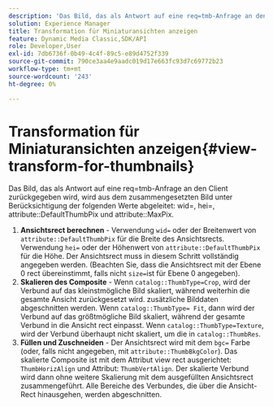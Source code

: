 ```yaml
---
description: 'Das Bild, das als Antwort auf eine req=tmb-Anfrage an den Client zurückgegeben wird, wird aus dem zusammengesetzten Bild abgeleitet, indem die folgenden Werte berücksichtigt werden: wid=, hei=, attribute DefaultThumbPix und attribute MaxPix.'
solution: Experience Manager
title: Transformation für Miniaturansichten anzeigen
feature: Dynamic Media Classic,SDK/API
role: Developer,User
exl-id: 7db6736f-0b49-4c4f-89c5-e89d4752f339
source-git-commit: 790ce3aa4e9aadc019d17e663fc93d7c69772b23
workflow-type: tm+mt
source-wordcount: '243'
ht-degree: 0%

---
```


# Transformation für Miniaturansichten anzeigen{#view-transform-for-thumbnails}

Das Bild, das als Antwort auf eine req=tmb-Anfrage an den Client zurückgegeben wird, wird aus dem zusammengesetzten Bild unter Berücksichtigung der folgenden Werte abgeleitet: wid=, hei=, attribute::DefaultThumbPix und attribute::MaxPix.

1. **Ansichtsrect berechnen** - Verwendung `wid=` oder der Breitenwert von `attribute::DefaultThumbPix` für die Breite des Ansichtsrects. Verwendung `hei=` oder der Höhenwert von `attribute::DefaultThumbPix` für die Höhe. Der Ansichtsrect muss in diesem Schritt vollständig angegeben werden. (Beachten Sie, dass die Ansichtsrect mit der Ebene 0 rect übereinstimmt, falls nicht `size=`ist für Ebene 0 angegeben).
1. **Skalieren des Composite** - Wenn `catalog::ThumbType=Crop`, wird der Verbund auf das kleinstmögliche Bild skaliert, während weiterhin die gesamte Ansicht zurückgesetzt wird. zusätzliche Bilddaten abgeschnitten werden. Wenn `catalog::ThumbType= Fit`, dann wird der Verbund auf das größtmögliche Bild skaliert, während der gesamte Verbund in die Ansicht rect einpasst. Wenn `catalog::ThumbType=Texture`, wird der Verbund überhaupt nicht skaliert, um die in `catalog::ThumbRes`.
1. **Füllen und Zuschneiden** - Der Ansichtsrect wird mit dem `bgc=` Farbe (oder, falls nicht angegeben, mit `attribute::ThumbBkgColor`). Das skalierte Composite ist mit dem Attribut view rect ausgerichtet: `ThumbHorizAlign` und Attribut: `ThumbVertAlign`. Der skalierte Verbund wird dann ohne weitere Skalierung mit dem ausgefüllten Ansichtsrect zusammengeführt. Alle Bereiche des Verbundes, die über die Ansicht-Rect hinausgehen, werden abgeschnitten.
